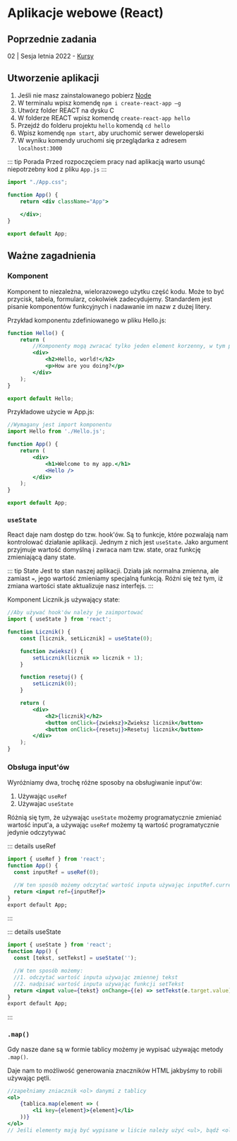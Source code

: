 # Aplikacje webowe (React)
## Poprzednie zadania

02 | Sesja letnia 2022 - [Kursy](./02sl2022.md/#aplikacja-webowa)
## Utworzenie aplikacji
1. Jeśli nie masz zainstalowanego pobierz [Node](https://nodejs.org/en/download/)
2. W terminalu wpisz komendę `npm i create-react-app –g`
3. Utwórz folder REACT na dysku C
4. W folderze REACT wpisz komendę `create-react-app hello`
5. Przejdź do folderu projektu `hello` komendą `cd hello`
6. Wpisz komendę `npm start`, aby uruchomić serwer deweloperski
7. W wyniku komendy uruchomi się przeglądarka z adresem `localhost:3000`

::: tip Porada
Przed rozpoczęciem pracy nad aplikacją warto usunąć niepotrzebny kod z pliku `App.js`
:::
<CodeGroup>
<CodeGroupItem title="App.js">

```jsx
import "./App.css";

function App() {
    return <div className="App">
    
    </div>;
}

export default App;
```

  </CodeGroupItem>
</CodeGroup>

## Ważne zagadnienia

### Komponent

Komponent to niezależna, wielorazowego użytku część kodu. Może to być przycisk, tabela, formularz, cokolwiek zadecydujemy.
Standardem jest pisanie komponentów funkcyjnych i nadawanie im nazw z dużej litery.

Przykład komponentu zdefiniowanego w pliku Hello.js:

```jsx
function Hello() {
    return (
        //Komponenty mogą zwracać tylko jeden element korzenny, w tym przypadku div
        <div>
            <h2>Hello, world!</h2>
            <p>How are you doing?</p>
        </div>
    );
}

export default Hello;
```

Przykładowe użycie w App.js:

```jsx
//Wymagany jest import komponentu
import Hello from './Hello.js';

function App() {
    return (
        <div>
            <h1>Welcome to my app.</h1>
            <Hello />
        </div>
    );
}

export default App;
```

### `useState`

React daje nam dostęp do tzw. hook'ów. Są to funkcje, które pozwalają nam kontrolować działanie aplikacji.
Jednym z nich jest `useState`. Jako argument przyjmuje wartość domyślną i zwraca nam tzw. state, oraz funkcję zmieniającą dany state.

::: tip State
Jest to stan naszej aplikacji. Działa jak normalna zmienna, ale zamiast `=`, jego wartość zmieniamy specjalną funkcją. Różni się też tym, iż zmiana wartości state aktualizuje nasz interfejs.
:::

Komponent Licznik.js używający state:

```jsx
//Aby używać hook'ów należy je zaimportować
import { useState } from 'react';

function Licznik() {
    const [licznik, setLicznik] = useState(0);

    function zwieksz() {
        setLicznik(licznik => licznik + 1);
    }

    function resetuj() {
        setLicznik(0);
    }

    return (
        <div>
            <h2>{licznik}</h2>
            <button onClick={zwieksz}>Zwieksz licznik</button>
            <button onClick={resetuj}>Resetuj licznik</button>
        </div>
    );
}
```

### Obsługa input'ów

Wyróżniamy dwa, trochę różne sposoby na obsługiwanie input'ów:

1. Używając `useRef`
2. Używajac `useState`

Różnią się tym, że używając `useState` możemy programatycznie zmieniać wartość input'a, a używając `useRef` możemy tą wartość programatycznie jedynie odczytywać

::: details useRef

```jsx
import { useRef } from 'react';
function App() {
  const inputRef = useRef(0);

  //W ten sposób możemy odczytać wartość inputa używając inputRef.current.value
  return <input ref={inputRef}>
}
export default App;
```

:::

::: details useState

```jsx
import { useState } from 'react';
function App() {
  const [tekst, setTekst] = useState('');

  //W ten sposób możemy:
  //1. odczytać wartość inputa używając zmiennej tekst
  //2. nadpisać wartość inputa używając funkcji setTekst
  return <input value={tekst} onChange={(e) => setTekst(e.target.value)}>
}
export default App;
```

:::

### `.map()`

Gdy nasze dane są w formie tablicy możemy je wypisać używając metody `.map()`.

Daje nam to możliwość generowania znaczników HTML jakbyśmy to robili używając pętli.

```jsx
//zapełniamy zniacznik <ol> danymi z tablicy
<ol>
    {tablica.map(element => (
        <li key={element}>{element}</li>
    ))}
</ol>
// Jeśli elementy mają być wypisane w liście należy użyć <ul>, bądź <ol> zależnie od polecenia
```
